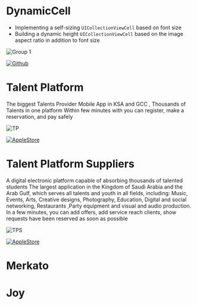 # DynamicCell

* Implementing a self-sizing `UICollectionViewCell` based on font size 
* Building a dynamic height `UICollectionViewCell` based on the image aspect ratio in addition to font size

![Group 1](https://user-images.githubusercontent.com/71793823/113487842-119d7f00-94c3-11eb-91a9-331cce94f59e.png)

[![Github
](https://user-images.githubusercontent.com/71793823/113492325-45869d80-94df-11eb-908f-74aea89cfc94.png)
](https://github.com/MohannadBakbouk/DynamicCell)


# Talent Platform
The biggest Talents Provider Mobile App in KSA and GCC , Thousands of Talents in one platform
Within few minutes with you can register, make a reservation, and pay safely

![TP](https://user-images.githubusercontent.com/71793823/113488307-eb2d1300-94c5-11eb-84bd-3efdaf332e70.png)


[![AppleStore
](https://user-images.githubusercontent.com/71793823/113491886-ae204b00-94dc-11eb-834e-ec4390a22555.png)
](https://apps.apple.com/us/app/tpsp/id1554375999)


# Talent Platform Suppliers
A digital electronic platform capable of absorbing thousands of talented students
The largest application in the Kingdom of Saudi Arabia and the Arab Gulf, which serves all talents and youth in all fields, including:
Music, Events, Arts, Creative designs, Photography, Education, Digital and social networking, Restaurants ,Party equipment and visual and audio production.
In a few minutes, you can add offers, add service reach clients, show requests have been reserved as soon as possible

![TPS](https://user-images.githubusercontent.com/71793823/113488789-d56d1d00-94c8-11eb-954c-a8ceb9f8f614.png)


[![AppleStore
](https://user-images.githubusercontent.com/71793823/113491886-ae204b00-94dc-11eb-834e-ec4390a22555.png)
](https://apps.apple.com/us/app/t-platform/id1556315686)

# Merkato


# Joy





